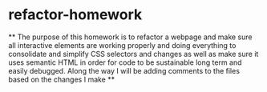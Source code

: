 # refactor-homework

** The purpose of this homework is to refactor a webpage and make sure all interactive elements are working properly 
and doing everything to consolidate and simplify CSS selectors and changes as well as make sure it uses semantic HTML 
in order for code to be sustainable long term and easily debugged. Along the way I will be adding comments to the files 
based on the changes I make ** 